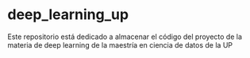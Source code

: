 # deep_learning_up
Este repositorio está dedicado a almacenar el código del proyecto de la materia de deep learning de la maestría en ciencia de datos de la UP
